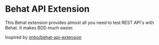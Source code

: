 # Behat API Extension
<!---
![Current build Status](https://github.com/imbo/behat-api-extension/workflows/CI/badge.svg)
--->

This Behat extension provides almost all you need to test REST API's with Behat.
It makes BDD much easier. 

Inspired by [imbo/behat-api-extension](https://github.com/imbo/behat-api-extension)